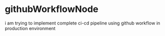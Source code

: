# githubWorkflowNode
i am trying to implement complete ci-cd pipeline using github workflow in production environment
